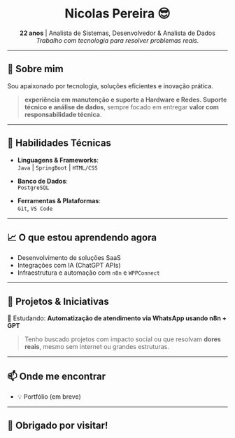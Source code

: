<h1 align="center">Nicolas Pereira 😎</h1>
<p align="center">
  <b>22 anos</b> | Analista de Sistemas, Desenvolvedor & Analista de Dados <br>
  <i>Trabalho com tecnologia para resolver problemas reais.</i>
</p>

---

## 💼 Sobre mim

Sou apaixonado por tecnologia, soluções eficientes e inovação prática.  

>  **experiência em manutenção e suporte a Hardware e Redes. Suporte técnico e análise de dados**, sempre focado em entregar **valor com responsabilidade técnica**.

---

## 🧠 Habilidades Técnicas

- **Linguagens & Frameworks**:  
  `Java` | `SpringBoot` | `HTML/CSS`

- **Banco de Dados**:  
  `PostgreSQL`

- **Ferramentas & Plataformas**:  
  `Git`, `VS Code`
  
---

## 📈 O que estou aprendendo agora

- Desenvolvimento de soluções SaaS
- Integrações com IA (ChatGPT APIs)
- Infraestrutura e automação com `n8n` e `WPPConnect`

---

## 🚀 Projetos & Iniciativas

🔧 Estudando: **Automatização de atendimento via WhatsApp usando n8n + GPT**

> Tenho buscado projetos com impacto social ou que resolvam **dores reais**, mesmo sem internet ou grandes estruturas.

---

## 📫 Onde me encontrar

- 💡 Portfólio (em breve)

---

## 🙏 Obrigado por visitar!
